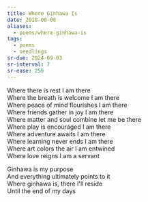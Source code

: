 ```yaml
---
title: Where Ginhawa Is
date: 2018-08-08
aliases:
  - poems/where-ginhawa-is
tags:
  - poems
  - seedlings
sr-due: 2024-09-03
sr-interval: 7
sr-ease: 250
---
```

Where there is rest I am there  
Where the breath is welcome I am there  
Where peace of mind flourishes I am there  
Where friends gather in joy I am there  
Where matter and soul combine let me be there  
Where play is encouraged I am there  
Where adventure awaits I am there  
Where learning never ends I am there  
Where art colors the air I am entwined  
Where love reigns I am a servant  

Ginhawa is my purpose  
And everything ultimately points to it  
Where ginhawa is, there I'll reside  
Until the end of my days  